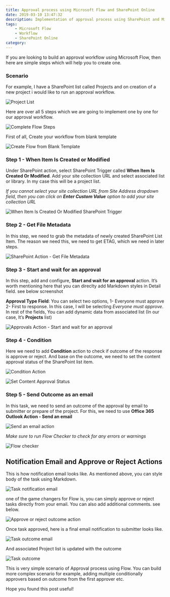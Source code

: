 ```yaml
---
title: Approval process using Microsoft Flow and SharePoint Online
date: 2019-03-10 13:47:32
description: Implementation of approval process using SharePoint and Microsoft Flow
tags: 
    - Microsoft Flow
    - Workflow
    - SharePoint Online
category:
---
```


If you are looking to build an approval workflow using Microsoft Flow, then here are simple steps which will help you to create one.

### Scenario 

For example, I have a SharePoint list called Projects and on creation of a new project i would like to run an approval workflow.

![Project List](project-list.png)

Here are over all 5 steps which we are going to implement one by one for our approval workflow.

![Complete Flow Steps](complete-flow-steps.png)

First of all, Create your workflow from blank template

![Create Flow from Blank Template](flow-blank-template.png)

### Step 1 - When Item Is Created or Modified

Under SharePoint action, select SharePoint Trigger called **When Item Is Created Or Modified**. Add your site collection URL and select associated  list or library. In my case this will be a project list.

*If you cannot select your site collection URL from Site Address dropdown field, then you can click on **Enter Custom Value** option to add your site collection URL*

![When Item Is Created Or Modified SharePoint Trigger](item-created-modified.png)

### Step 2 - Get File Metadata

In this step, we need to grab the metadata of newly created SharePoint List Item. The reason we need this, we need to get ETAG, which we need in later steps.

![SharePoint Action - Get File Metadata](get-file-metadata.png)

### Step 3 - Start and wait for an approval 

In this step, add and configure, **Start and wait for an approval** action. It’s worth mentioning here that you can direclty add Markdown styles in Detail field. see below screenshot

**Approval Type Field**: You can select two options, 1- Everyone must approve 2- First to response. In this case, I will be selecting *Everyone must approve*. In rest of the fields, You can add dynamic data from associated list (In our case, It’s **Projects** list)

![Approvals Action - Start and wait for an approval](start-approval-action.png)

### Step 4 - Condition

Here we need to add **Condition** action to check if outcome of the response is approve or reject. And base on the outcome, we need to set the content approval status of the SharePoint list item.

![Condition Action](conditon.png)

![Set Content Approval Status](content-approval-status.png)

### Step 5 - Send Outcome as an email

In this task, we need to send an outcome of the approval by email to submitter or prepare of the project. For this, we need to use **Office 365 Outlook Action - Send an email**

![Send an email action](send-email-action.png)

*Make sure to run Flow Checker to check for any errors or warnings*

![Flow checker](flow-checker.png)


## Notification Email and Approve or Reject Actions

This is how notification email looks like. As mentioned above, you can style body of the task using Markdown. 

![Task notification email](task-notification-email.png)

one of the game changers for Flow is, you can simply approve or reject tasks directly from your email. You can also add additional comments. see below.

![Approve or reject outcome action](approve-reject-comments.png)

Once task approved, here is a final email notification to submitter looks like.

![Task outcome email](confirmation-email.png)

And associated  Project list is updated with the outcome 

![Task outcome](list-approver-response.png)

This is very simple scenario of Approval process using Flow. You can build more complex scenario for example, adding multiple conditionally approvers based on outcome from the first approver etc. 

Hope you found this post useful!







